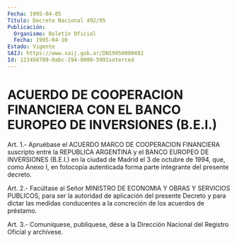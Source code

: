 ```yaml
---
Fecha: 1995-04-05
Título: Decreto Nacional 492/95
Publicación:
  Organismo: Boletín Oficial
  Fecha: 1995-04-10
Estado: Vigente
SAIJ: https://www.saij.gob.ar/DN19950000492
Id: 123456789-0abc-294-0000-5991soterced
---
```

# ACUERDO DE COOPERACION FINANCIERA CON EL BANCO EUROPEO DE INVERSIONES (B.E.I.)

<a id="1"></a>
Art.  1.- Apruébase el ACUERDO MARCO DE COOPERACION FINANCIERA suscripto entre  la  REPUBLICA  ARGENTINA  y  el  BANCO  EUROPEO DE INVERSIONES  (B.E.I.)  en  la  ciudad de Madrid el 3 de octubre  de 1994,  que,  como  Anexo I, en fotocopia  autenticada  forma  parte integrante del presente decreto.

<a id="2"></a>
Art.  2.-  Facúltase  al  Señor MINISTRO DE ECONOMIA Y OBRAS Y SERVICIOS  PUBLICOS,  para  ser  la  autoridad  de  aplicación  del presente  Decreto  y  para  dictar las  medidas  conducentes  a  la concreción de los acuerdos de préstamo.

<a id="3"></a>
Art. 3.- Comuníquese, publíquese, dése a la Dirección Nacional del Registro Oficial y archívese.